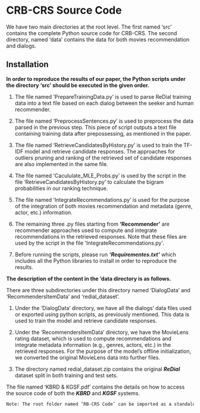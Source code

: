 
# CRB-CRS Source Code

We have two main directories at the root level. The first named ‘src’ contains the complete Python source code for CRB-CRS. The second directory, named ‘data’ contains the data for both movies recommendation and dialogs.

## Installation

**In order to reproduce the results of our paper, the Python scripts under the directory ‘src’ should be executed in the given order.**


1. The file named ‘PrepareTrainingData.py’ is used to parse ReDial training data into a text file based on each dialog between the seeker and human recommender.

2. The file named ‘PreprocessSentences.py’ is used to preprocess the data parsed in the previous step. This piece of script outputs a text file containing training data after prepossessing, as mentioned in the paper.

3. The file named ‘RetrieveCandidatesByHistory.py’ is used to train the TF-IDF model and retrieve candidate responses. The approaches for outliers pruning and ranking of the retrieved set of candidate responses are also implemented in the same file.

4. The file named ‘Cacululate_MLE_Probs.py’ is used by the script in the file ‘RetrieveCandidatesByHistory.py’ to calculate the bigram probabilities in our ranking technique.

5. The file named ‘IntegrateRecommendations.py’ is used for the purpose of the integration of both movies recommendation and metadata (genre, actor, etc.) information. 

6. The remaining three .py files starting from **‘Recommender’** are recommender approaches used to compute and integrate recommendations in the retrieved responses. Note that these files are used by the script in the file 'IntegrateRecommendations.py'.

7. Before running the scripts, please run ***‘Requirementes.txt’*** which includes all the Python libraries to install in order to reproduce the results.

**The description of the content in the ‘data directory is as follows.**

There are three subdirectories under this directory named ‘DialogData’ and ‘RecommendersItemData’ and ‘redial_dataset’.

  1. 	Under the ‘DialogData’ directory, we have all the dialogs’ data files used or exported using python scripts, as previously mentioned. This data is used to train the model and retrieve candidate responses.

  2. 	Under the ‘RecommendersItemData’ directory, we have the MovieLens rating dataset, which is used to compute recommendations and integrate metadata information (e.g., genres, actors, etc.) in the retrieved responses. For the purpose of the model’s offline initialization, we converted the original MovieLens data into further files.

  3. The directory named redial_dataset.zip contains the original ***ReDial*** dataset split in both training and test sets.

The file named ‘KBRD & KGSF.pdf’ contains the details on how to access the source code of both the ***KBRD*** and ***KGSF*** systems.


```bash
Note: The root folder named ‘RB-CRS Code’ can be imported as a standalone Python project.
```
